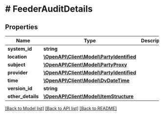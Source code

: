 # # FeederAuditDetails

## Properties

Name | Type | Description | Notes
------------ | ------------- | ------------- | -------------
**system_id** | **string** |  |
**location** | [**\OpenAPI\Client\Model\PartyIdentified**](PartyIdentified.md) |  | [optional]
**subject** | [**\OpenAPI\Client\Model\PartyProxy**](PartyProxy.md) |  | [optional]
**provider** | [**\OpenAPI\Client\Model\PartyIdentified**](PartyIdentified.md) |  | [optional]
**time** | [**\OpenAPI\Client\Model\DvDateTime**](DvDateTime.md) |  | [optional]
**version_id** | **string** |  | [optional]
**other_details** | [**\OpenAPI\Client\Model\ItemStructure**](ItemStructure.md) |  | [optional]

[[Back to Model list]](../../README.md#models) [[Back to API list]](../../README.md#endpoints) [[Back to README]](../../README.md)
